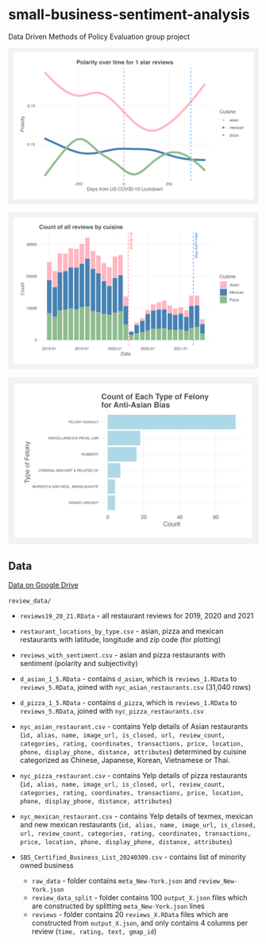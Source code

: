 # small-business-sentiment-analysis

Data Driven Methods of Policy Evaluation group project

![polarity of 1 star Asian reviews](figures/polarity_for_1_star.png)

![count of all reviews by cuisine](figures/count_by_cuisine.png)

![felony counts](figures/felony.png)

## Data

[Data on Google Drive](https://drive.google.com/drive/u/1/folders/1iueQxhS5ttYFrF6E2TuhFnYfAS8RS4RM)

`review_data/`

- `reviews19_20_21.RData` - all restaurant reviews for 2019, 2020 and 2021
- `restaurant_locations_by_type.csv` - asian, pizza and mexican restaurants with latitude, longitude and zip code (for plotting)
- `reviews_with_sentiment.csv` - asian and pizza restaurants with sentiment (polarity and subjectivity)
- `d_asian_1_5.RData` - contains `d_asian`, which is `reviews_1.RData` to `reviews_5.RData`, joined with `nyc_asian_restaurants.csv` (31,040 rows)
- `d_pizza_1_5.RData` - contains `d_pizza`, which is `reviews_1.RData` to `reviews_5.RData`, joined with `nyc_pizza_restaurants.csv`
- `nyc_asian_restaurant.csv` - contains Yelp details of Asian restaurants (`id, alias, name, image_url, is_closed, url, review_count, categories, rating, coordinates, transactions, price, location, phone, display_phone, distance, attributes`) determined by cuisine categorized as Chinese, Japanese, Korean, Vietnamese or Thai.
- `nyc_pizza_restaurant.csv` - contains Yelp details of pizza restaurants (`id, alias, name, image_url, is_closed, url, review_count, categories, rating, coordinates, transactions, price, location, phone, display_phone, distance, attributes`)
- `nyc_mexican_restaurant.csv` - contains Yelp details of texmex, mexican and new mexican restaurants (`id, alias, name, image_url, is_closed, url, review_count, categories, rating, coordinates, transactions, price, location, phone, display_phone, distance, attributes`)
- `SBS_Certified_Business_List_20240309.csv` - contains list of minority owned business

  - `raw_data` - folder contains `meta_New-York.json` and `review_New-York.json`
  - `review_data_split` - folder contains 100 `output_X.json` files which are constructed by splitting `meta_New-York.json` lines
  - `reviews` - folder contains 20 `reviews_X.RData` files which are constructed from `output_X.json`, and only contains 4 columns per review (`time, rating, text, gmap_id`)
